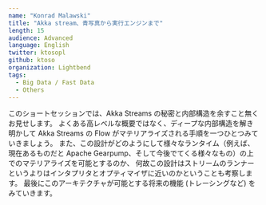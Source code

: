 ```yaml
---
name: "Konrad Malawski"
title: "Akka stream、青写真から実行エンジンまで"
length: 15
audience: Advanced
language: English
twitter: ktosopl
github: ktoso
organization: Lightbend
tags:
  - Big Data / Fast Data
  - Others
---
```

このショートセッションでは、Akka Streams の秘密と内部構造を余すこと無くお見せします。
よくある高レベルな概要ではなく、ディープな内部構造を解き明かして Akka Streams の Flow がマテリアライズされる手順を一つひとつみていきましょう。
また、この設計がどのようにして様々なランタイム（例えば、現在あるものだと Apache Gearpump、そして今後でてくる様々なもの）の上でのマテリアライズを可能とするのか、
何故この設計はストリームのランナーというよりはインタプリタとオプティマイザに近いのかということも考察します。
最後にこのアーキテクチャが可能とする将来の機能 (トレーシングなど) をみていきます。
